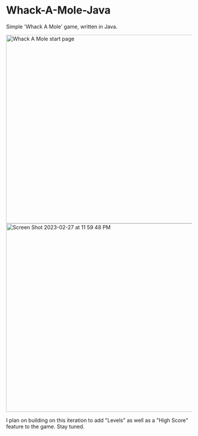 # Whack-A-Mole-Java
Simple 'Whack A Mole' game, written in Java. 


<img width="512" alt="Whack A Mole start page" src="https://user-images.githubusercontent.com/75957659/221758078-d3fcd631-056c-4e93-81a2-a81b07eb98fe.png"> 

<img width="512" alt="Screen Shot 2023-02-27 at 11 59 48 PM" src="https://user-images.githubusercontent.com/75957659/221758411-a282e91d-8958-459a-9af5-2c5c5ccb941d.png">




I plan on building on this iteration to add "Levels" as well as a "High Score" feature to the game. Stay tuned.
